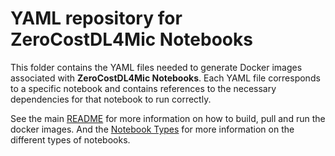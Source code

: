 # YAML repository for ZeroCostDL4Mic Notebooks

This folder contains the YAML files needed to generate Docker images associated with **ZeroCostDL4Mic Notebooks**. Each YAML file corresponds to a specific notebook and contains references to the necessary dependencies for that notebook to run correctly. 

See the main [README](../README.md) for more information on how to build, pull and run the docker images. And the [Notebook Types](../docs/NOTEBOOK_TYPES.md) for more information on the different types of notebooks.



